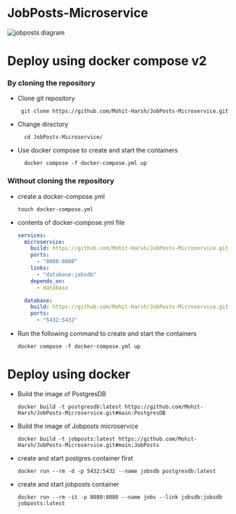 # JobPosts-Microservice

![jobposts diagram](https://github.com/Mohit-Harsh/JobPosts-Microservice/assets/111693866/f02df5ba-08dd-43fa-a394-94233ef4ea0b)

# Deploy using docker compose v2

### By cloning the repository

* Clone git repository
  
  ```git
   git clone https://github.com/Mohit-Harsh/JobPosts-Microservice.git
  ```
* Change directory
  
  ```linux
    cd JobPosts-Microservice/
  ```
* Use docker compose to create and start the containers
  
  ```docker
    docker compose -f docker-compose.yml up
  ```

### Without cloning the repository

* create a docker-compose.yml

  ```linux
  touch docker-compose.yml
  ```

* contents of docker-compose.yml file

  ```yml
  services:
    microservice:
      build: https://github.com/Mohit-Harsh/JobPosts-Microservice.git#main:JobPosts
      ports:
        - "8080:8080"
      links:
        - "database:jobsdb"
      depends_on:
        - database
  
    database:
      build: https://github.com/Mohit-Harsh/JobPosts-Microservice.git#main:PostgresDB
      ports:
        - "5432:5432"
  ```

* Run the following command to create and start the containers
 
    ```docker
    docker compose -f docker-compose.yml up
    ```

# Deploy using docker

* Build the image of PostgresDB

  ```docker
  docker build -t postgresdb:latest https://github.com/Mohit-Harsh/JobPosts-Microservice.git#main:PostgresDB
  ```

* Build the image of Jobposts microservice

  ```docker
  docker build -t jobposts:latest https://github.com/Mohit-Harsh/JobPosts-Microservice.git#main:JobPosts
  ```
  
* create and start postgres container first

  ```docker
  docker run --rm -d -p 5432:5432 --name jobsdb postgresdb:latest
  ```

* create and start jobposts container

  ```docker
  docker run --rm -it -p 8080:8080 --name jobs --link jobsdb:jobsdb jobposts:latest
  ```
